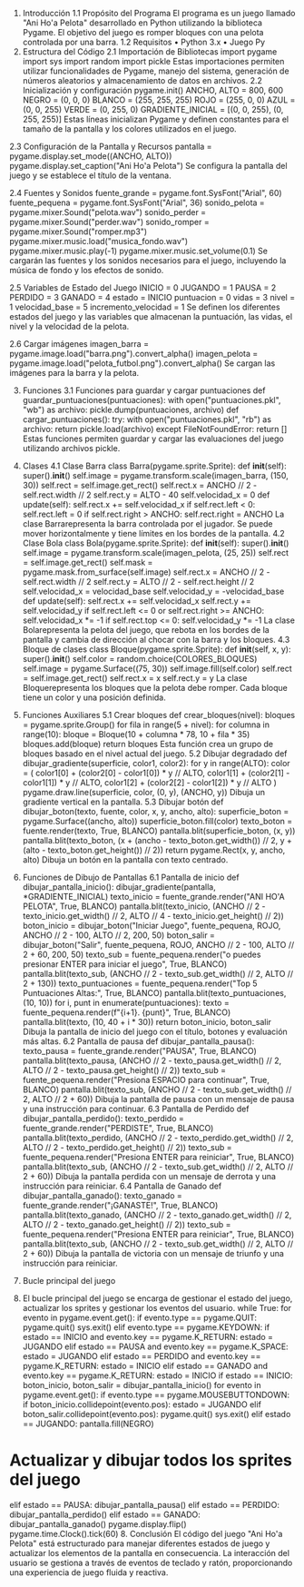 1. Introducción
1.1 Propósito del Programa
El programa es un juego llamado "Ani Ho'a Pelota" desarrollado en Python utilizando la
biblioteca Pygame. El objetivo del juego es romper bloques con una pelota controlada
por una barra.
1.2 Requisitos
• Python 3.x
• Juego Py
2. Estructura del Código
2.1 Importación de Bibliotecas
import pygame
import sys
import random
import pickle
Estas importaciones permiten utilizar funcionalidades de Pygame, manejo del sistema,
generación de números aleatorios y almacenamiento de datos en archivos.
2.2 Inicialización y configuración
pygame.init()
ANCHO, ALTO = 800, 600
NEGRO = (0, 0, 0)
BLANCO = (255, 255, 255)
ROJO = (255, 0, 0)
AZUL = (0, 0, 255)
VERDE = (0, 255, 0)
GRADIENTE_INICIAL = [(0, 0, 255), (0, 255, 255)]
Estas líneas inicializan Pygame y definen constantes para el tamaño de la pantalla y los
colores utilizados en el juego.

2.3 Configuración de la Pantalla y Recursos
pantalla = pygame.display.set_mode((ANCHO, ALTO))
pygame.display.set_caption("Ani Ho'a Pelota")
Se configura la pantalla del juego y se establece el título de la ventana.

2.4 Fuentes y Sonidos
fuente_grande = pygame.font.SysFont("Arial", 60)
fuente_pequena = pygame.font.SysFont("Arial", 36)
sonido_pelota = pygame.mixer.Sound("pelota.wav")
sonido_perder = pygame.mixer.Sound("perder.wav")
sonido_romper = pygame.mixer.Sound("romper.mp3")
pygame.mixer.music.load("musica_fondo.wav")
pygame.mixer.music.play(-1)
pygame.mixer.music.set_volume(0.1)
Se cargarán las fuentes y los sonidos necesarios para el juego, incluyendo la música de
fondo y los efectos de sonido.

2.5 Variables de Estado del Juego
INICIO = 0
JUGANDO = 1
PAUSA = 2
PERDIDO = 3
GANADO = 4
estado = INICIO
puntuacion = 0
vidas = 3
nivel = 1
velocidad_base = 5
incremento_velocidad = 1
Se definen los diferentes estados del juego y las variables que almacenan la puntuación,
las vidas, el nivel y la velocidad de la pelota.

2.6 Cargar imágenes
imagen_barra = pygame.image.load("barra.png").convert_alpha()
imagen_pelota = pygame.image.load("pelota_futbol.png").convert_alpha()
Se cargan las imágenes para la barra y la pelota.

3. Funciones
3.1 Funciones para guardar y cargar puntuaciones
def guardar_puntuaciones(puntuaciones):
with open("puntuaciones.pkl", "wb") as archivo:
pickle.dump(puntuaciones, archivo)
def cargar_puntuaciones():
try:
with open("puntuaciones.pkl", "rb") as archivo:
return pickle.load(archivo)
except FileNotFoundError:
return []
Estas funciones permiten guardar y cargar las evaluaciones del juego utilizando
archivos pickle.

4. Clases
 4.1 Clase Barra
class Barra(pygame.sprite.Sprite):
def __init__(self):
super().__init__()
self.image = pygame.transform.scale(imagen_barra, (150, 30))
self.rect = self.image.get_rect()
self.rect.x = ANCHO // 2 - self.rect.width // 2
self.rect.y = ALTO - 40
self.velocidad_x = 0
def update(self):
self.rect.x += self.velocidad_x
if self.rect.left < 0:
self.rect.left = 0
if self.rect.right > ANCHO:
self.rect.right = ANCHO
La clase Barrarepresenta la barra controlada por el jugador. Se puede mover
horizontalmente y tiene límites en los bordes de la pantalla.
4.2 Clase Bola
class Bola(pygame.sprite.Sprite):
def __init__(self):
super().__init__()
self.image = pygame.transform.scale(imagen_pelota, (25, 25))
self.rect = self.image.get_rect()
self.mask = pygame.mask.from_surface(self.image)
self.rect.x = ANCHO // 2 - self.rect.width // 2
self.rect.y = ALTO // 2 - self.rect.height // 2
self.velocidad_x = velocidad_base
self.velocidad_y = -velocidad_base
def update(self):
self.rect.x += self.velocidad_x
self.rect.y += self.velocidad_y
if self.rect.left <= 0 or self.rect.right >= ANCHO:
self.velocidad_x *= -1
if self.rect.top <= 0:
self.velocidad_y *= -1
La clase Bolarepresenta la pelota del juego, que rebota en los bordes de la pantalla y
cambia de dirección al chocar con la barra y los bloques.
4.3 Bloque de clases
class Bloque(pygame.sprite.Sprite):
def __init__(self, x, y):
super().__init__()
self.color = random.choice(COLORES_BLOQUES)
self.image = pygame.Surface((75, 30))
self.image.fill(self.color)
self.rect = self.image.get_rect()
self.rect.x = x
self.rect.y = y
La clase Bloquerepresenta los bloques que la pelota debe romper. Cada bloque tiene un
color y una posición definida.
5. Funciones Auxiliares
5.1 Crear bloques
def crear_bloques(nivel):
bloques = pygame.sprite.Group()
for fila in range(5 + nivel):
for columna in range(10):
bloque = Bloque(10 + columna * 78, 10 + fila * 35)
bloques.add(bloque)
return bloques
Esta función crea un grupo de bloques basado en el nivel actual del juego.
5.2 Dibujar degradado
def dibujar_gradiente(superficie, color1, color2):
for y in range(ALTO):
color = (
color1[0] + (color2[0] - color1[0]) * y // ALTO,
color1[1] + (color2[1] - color1[1]) * y // ALTO,
color1[2] + (color2[2] - color1[2]) * y // ALTO
)
pygame.draw.line(superficie, color, (0, y), (ANCHO, y))
Dibuja un gradiente vertical en la pantalla.
5.3 Dibujar botón
def dibujar_boton(texto, fuente, color, x, y, ancho, alto):
superficie_boton = pygame.Surface((ancho, alto))
superficie_boton.fill(color)
texto_boton = fuente.render(texto, True, BLANCO)
pantalla.blit(superficie_boton, (x, y))
pantalla.blit(texto_boton, (x + (ancho - texto_boton.get_width())
// 2, y + (alto - texto_boton.get_height()) // 2))
return pygame.Rect(x, y, ancho, alto)
Dibuja un botón en la pantalla con texto centrado.
6. Funciones de Dibujo de Pantallas
6.1 Pantalla de inicio
def dibujar_pantalla_inicio():
dibujar_gradiente(pantalla, *GRADIENTE_INICIAL)
texto_inicio = fuente_grande.render("ANI HO'A PELOTA", True,
BLANCO)
pantalla.blit(texto_inicio, (ANCHO // 2 - texto_inicio.get_width()
// 2, ALTO // 4 - texto_inicio.get_height() // 2))
boton_inicio = dibujar_boton("Iniciar Juego", fuente_pequena,
ROJO, ANCHO // 2 - 100, ALTO // 2, 200, 50)
boton_salir = dibujar_boton("Salir", fuente_pequena, ROJO, ANCHO
// 2 - 100, ALTO // 2 + 60, 200, 50)
texto_sub = fuente_pequena.render("o puedes presionar ENTER para
iniciar el juego", True, BLANCO)
pantalla.blit(texto_sub, (ANCHO // 2 - texto_sub.get_width() // 2,
ALTO // 2 + 130))
texto_puntuaciones = fuente_pequena.render("Top 5 Puntuaciones
Altas:", True, BLANCO)
pantalla.blit(texto_puntuaciones, (10, 10))
for i, punt in enumerate(puntuaciones):
texto = fuente_pequena.render(f"{i+1}. {punt}", True, BLANCO)
pantalla.blit(texto, (10, 40 + i * 30))
return boton_inicio, boton_salir
Dibuja la pantalla de inicio del juego con el título, botones y evaluación más altas.
6.2 Pantalla de pausa
def dibujar_pantalla_pausa():
texto_pausa = fuente_grande.render("PAUSA", True, BLANCO)
pantalla.blit(texto_pausa, (ANCHO // 2 - texto_pausa.get_width()
// 2, ALTO // 2 - texto_pausa.get_height() // 2))
texto_sub = fuente_pequena.render("Presiona ESPACIO para
continuar", True, BLANCO)
pantalla.blit(texto_sub, (ANCHO // 2 - texto_sub.get_width() // 2,
ALTO // 2 + 60))
Dibuja la pantalla de pausa con un mensaje de pausa y una instrucción para continuar.
6.3 Pantalla de Perdido
def dibujar_pantalla_perdido():
texto_perdido = fuente_grande.render("PERDISTE", True, BLANCO)
pantalla.blit(texto_perdido, (ANCHO // 2 -
texto_perdido.get_width() // 2, ALTO // 2 - texto_perdido.get_height()
// 2))
texto_sub = fuente_pequena.render("Presiona ENTER para reiniciar",
True, BLANCO)
pantalla.blit(texto_sub, (ANCHO // 2 - texto_sub.get_width() // 2,
ALTO // 2 + 60))
Dibuja la pantalla perdida con un mensaje de derrota y una instrucción para reiniciar.
6.4 Pantalla de Ganado
def dibujar_pantalla_ganado():
texto_ganado = fuente_grande.render("¡GANASTE!", True, BLANCO)
pantalla.blit(texto_ganado, (ANCHO // 2 - texto_ganado.get_width()
// 2, ALTO // 2 - texto_ganado.get_height() // 2))
texto_sub = fuente_pequena.render("Presiona ENTER para reiniciar",
True, BLANCO)
pantalla.blit(texto_sub, (ANCHO // 2 - texto_sub.get_width() // 2,
ALTO // 2 + 60))
Dibuja la pantalla de victoria con un mensaje de triunfo y una instrucción para reiniciar.
7. Bucle principal del juego
8. El bucle principal del juego se encarga de gestionar el estado del juego, actualizar los
sprites y gestionar los eventos del usuario.
while True:
for evento in pygame.event.get():
if evento.type == pygame.QUIT:
pygame.quit()
sys.exit()
elif evento.type == pygame.KEYDOWN:
if estado == INICIO and evento.key == pygame.K_RETURN:
estado = JUGANDO
elif estado == PAUSA and evento.key == pygame.K_SPACE:
estado = JUGANDO
elif estado == PERDIDO and evento.key == pygame.K_RETURN:
estado = INICIO
elif estado == GANADO and evento.key == pygame.K_RETURN:
estado = INICIO
if estado == INICIO:
boton_inicio, boton_salir = dibujar_pantalla_inicio()
for evento in pygame.event.get():
if evento.type == pygame.MOUSEBUTTONDOWN:
if boton_inicio.collidepoint(evento.pos):
estado = JUGANDO
elif boton_salir.collidepoint(evento.pos):
pygame.quit()
sys.exit()
elif estado == JUGANDO:
pantalla.fill(NEGRO)
# Actualizar y dibujar todos los sprites del juego
elif estado == PAUSA:
dibujar_pantalla_pausa()
elif estado == PERDIDO:
dibujar_pantalla_perdido()
elif estado == GANADO:
dibujar_pantalla_ganado()
pygame.display.flip()
pygame.time.Clock().tick(60)
8. Conclusión
El código del juego "Ani Ho'a Pelota" está estructurado para manejar diferentes estados
de juego y actualizar los elementos de la pantalla en consecuencia. La interacción del
usuario se gestiona a través de eventos de teclado y ratón, proporcionando una
experiencia de juego fluida y reactiva.
